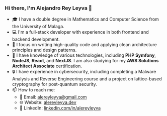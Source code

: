 ### Hi there, I'm Alejandro Rey Leyva 👋

- 🎓 I have a double degree in Mathematics and Computer Science from the University of Malaga.
- 💻 I'm a full-stack developer with experience in both frontend and backend development.
- 🌱 I focus on writing high-quality code and applying clean architecture principles and design patterns.
- 🧠 I have knowledge of various technologies, including **PHP Symfony**, **NodeJS**, **React**, and **NextJS**. I am also studying for my **AWS Solutions Architect Associate** certification.
- 🔒 I have experience in cybersecurity, including completing a Malware Analysis and Reverse Engineering course and a project on lattice-based cryptography for post-quantum security.
- 📫 How to reach me:
  - 📧 Email: alereyleyva@gmail.com
  - 🌐 Website: [alereyleyva.dev](https://alereyleyva.dev)
  - 🔗 LinkedIn: [linkedin.com/in/alereyleyva](https://linkedin.com/in/alereyleyva)
